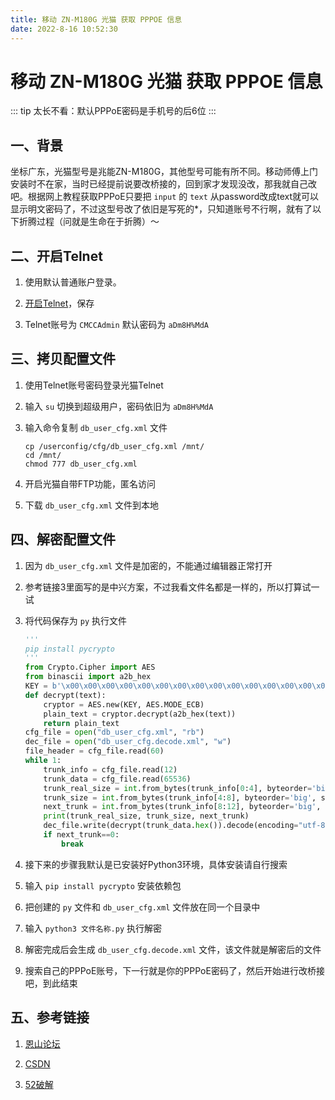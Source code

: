 ```yaml
---
title: 移动 ZN-M180G 光猫 获取 PPPOE 信息
date: 2022-8-16 10:52:30
---
```


# 移动 ZN-M180G 光猫 获取 PPPOE 信息

::: tip
太长不看：默认PPPoE密码是手机号的后6位
:::

## 一、背景

坐标广东，光猫型号是兆能ZN-M180G，其他型号可能有所不同。移动师傅上门安装时不在家，当时已经提前说要改桥接的，回到家才发现没改，那我就自己改吧。根据网上教程获取PPPoE只要把 `input` 的 `text` 从password改成text就可以显示明文密码了，不过这型号改了依旧是写死的*，只知道账号不行啊，就有了以下折腾过程（问就是生命在于折腾）～

## 二、开启Telnet

1. 使用默认普通账户登录。

2. [开启Telnet](http://192.168.1.1/getpage.gch?pid=1002&nextpage=tele_sec_tserver_t.gch)，保存

3. Telnet账号为 `CMCCAdmin`  默认密码为 `aDm8H%MdA`

## 三、拷贝配置文件

1. 使用Telnet账号密码登录光猫Telnet

2. 输入 `su` 切换到超级用户，密码依旧为 `aDm8H%MdA`

3. 输入命令复制 `db_user_cfg.xml` 文件

   ```shell
   cp /userconfig/cfg/db_user_cfg.xml /mnt/
   cd /mnt/
   chmod 777 db_user_cfg.xml
   ```

4. 开启光猫自带FTP功能，匿名访问

5. 下载 `db_user_cfg.xml` 文件到本地

## 四、解密配置文件

1. 因为 `db_user_cfg.xml` 文件是加密的，不能通过编辑器正常打开

2. 参考链接3里面写的是中兴方案，不过我看文件名都是一样的，所以打算试一试

3. 将代码保存为 `py` 执行文件

   ```python
   '''
   pip install pycrypto
   '''
   from Crypto.Cipher import AES
   from binascii import a2b_hex
   KEY = b'\x00\x00\x00\x00\x00\x00\x00\x00\x00\x00\x00\x00\x00\x00\x00\x00'
   def decrypt(text):
       cryptor = AES.new(KEY, AES.MODE_ECB)
       plain_text = cryptor.decrypt(a2b_hex(text))
       return plain_text
   cfg_file = open("db_user_cfg.xml", "rb")
   dec_file = open("db_user_cfg.decode.xml", "w")
   file_header = cfg_file.read(60)
   while 1:
       trunk_info = cfg_file.read(12)
       trunk_data = cfg_file.read(65536)
       trunk_real_size = int.from_bytes(trunk_info[0:4], byteorder='big', signed=False)
       trunk_size = int.from_bytes(trunk_info[4:8], byteorder='big', signed=False)
       next_trunk = int.from_bytes(trunk_info[8:12], byteorder='big', signed=False)
       print(trunk_real_size, trunk_size, next_trunk)
       dec_file.write(decrypt(trunk_data.hex()).decode(encoding="utf-8"))
       if next_trunk==0:
           break
   ```

4. 接下来的步骤我默认是已安装好Python3环境，具体安装请自行搜索

5. 输入 `pip install pycrypto` 安装依赖包

6. 把创建的 `py` 文件和 `db_user_cfg.xml` 文件放在同一个目录中

7. 输入 `python3 文件名称.py` 执行解密

8. 解密完成后会生成 `db_user_cfg.decode.xml` 文件，该文件就是解密后的文件

9. 搜索自己的PPPoE账号，下一行就是你的PPPoE密码了，然后开始进行改桥接吧，到此结束

## 五、参考链接

1. [恩山论坛](https://www.right.com.cn/FORUM/thread-7362164-1-1.html)

2. [CSDN](https://blog.csdn.net/gsls200808/article/details/118517821)

3. [52破解](https://www.52pojie.cn//thread-1577267-1-1.html)
